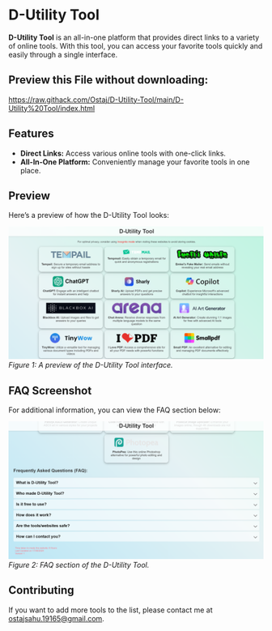 # D-Utility Tool

**D-Utility Tool** is an all-in-one platform that provides direct links to a variety of online tools. With this tool, you can access your favorite tools quickly and easily through a single interface.

## Preview this File without downloading:
https://raw.githack.com/Ostaj/D-Utility-Tool/main/D-Utility%20Tool/index.html


## Features

- **Direct Links:** Access various online tools with one-click links.
- **All-In-One Platform:** Conveniently manage your favorite tools in one place.

## Preview

Here’s a preview of how the D-Utility Tool looks:

![Preview](D-Utility%20Tool/Screenshots/1.png)
*Figure 1: A preview of the D-Utility Tool interface.*

## FAQ Screenshot

For additional information, you can view the FAQ section below:

![FAQ Screenshot](D-Utility%20Tool/Screenshots/2.png)
*Figure 2: FAQ section of the D-Utility Tool.*

## Contributing

If you want to add more tools to the list, please contact me at [ostajsahu.19165@gmail.com](mailto:ostajsahu.19165@gmail.com).

